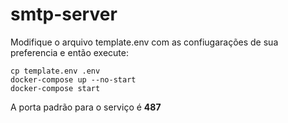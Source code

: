 # smtp-server

Modifique o arquivo template.env com as confiugarações de sua preferencia e então execute:

```
cp template.env .env
docker-compose up --no-start
docker-compose start
```
A porta padrão para o serviço é **487**
